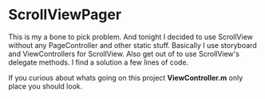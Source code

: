 ScrollViewPager 
===============

This is my a bone to pick problem. And tonight I decided to use ScrollView without any PageController and other static stuff.
Basically I use storyboard and ViewControllers for ScrollView. Also get out of to use ScrollView's delegate methods. I find a solution a few lines of code. 

If you curious about whats going on this project **ViewController.m** only place you should look.
